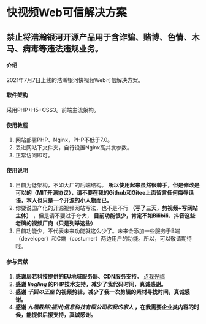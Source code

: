 # 快视频Web可信解决方案

## 禁止将浩瀚银河开源产品用于含诈骗、赌博、色情、木马、病毒等违法违规业务。

#### 介绍
2021年7月7日上线的浩瀚银河快视频Web可信解决方案。

#### 软件架构
采用PHP+H5+CSS3。前端主流架构。

#### 使用教程

1.  网站部署PHP、Nginx，PHP不低于7.0。
2.  丢进网站下文件夹，自行设置Nginx高并发参数。
3.  正常访问即可。

#### 使用说明

1.  目前为低架构，不如大厂的后端结构。 **所以使用起来虽然很棘手，但是修改是可以的（MIT开源协议），请不要在我的Github和Gitee上面留言任何侮辱话语，本人也只是一个开源的小人物而已。** 
2.  你要说国产化的开源视频网站写法，也不是不行 **（写了三天，剪视频+写网站主体）** ，但是请不要过于夸大， **目前功能很少，肯定不如Bilibili、抖音这些老牌的视频厂商（只是列举这些）** 
3.  目前功能少，不代表未来功能就这么少了。未来会添加一些服务于B端（developer）和C端（costumer）两边用户的功能。所以，可以敬请期待哦。

#### 参与贡献

1.   **感谢居若科技提供的EU地域服务器、CDN服务支持。** [点我光临](https://dash.oran.me)
2.   **感谢 _lingling_ 的PHP技术支持，减少了我代码时间，真诚感谢。**
3.   **感谢 _千狐の王座_ 的视频剪辑，减少了我一次剪辑的素材寻找时间，真诚感谢。**
4.   **感谢 _九福数科(福州)信息科技有限公司和我的家人_ ，在我需要企业类内容的时候，能提供后援支持，真诚感谢。**




